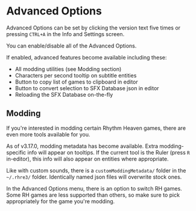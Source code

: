 # Advanced Options

Advanced Options can be set by clicking the version text
five times or pressing `CTRL+A` in the Info and Settings screen.

You can enable/disable all of the Advanced Options.

If enabled, advanced features become available including these:

* All modding utilities (see Modding section)
* Characters per second tooltip on subtitle entities
* Button to copy list of games to clipboard in editor
* Button to convert selection to SFX Database json in editor
* Reloading the SFX Database on-the-fly

## Modding
If you're interested in modding certain Rhythm Heaven games,
there are even more tools available for you.

As of v3.17.0, modding metadata has become available. Extra modding-specific
info will appear on tooltips. If the current tool is the Ruler (press `R` in-editor), this info will
also appear on entities where appropriate.

Like with custom sounds, there is a `customModdingMetadata/` folder in the `~/.rhre3/` folder.
Identically named json files will overwrite stock ones.

In the Advanced Options menu, there is an option to switch RH games. Some RH games
are less supported than others, so make sure to pick appropriately for the game you're modding.
